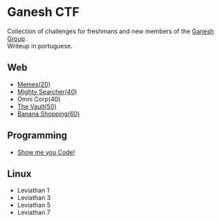 # Ganesh CTF
Collection of challenges for freshmans and new members of the [Ganesh Group](ganesh.icmc.usp.br). <br>
Writeup in portuguese.

## Web
- [Memes(20)](Web/Memes.md)
- [Mighty Searcher(40)](Web/MightySearcher.md)
- Omni Corp(40)
- [The Vault(50)](Web/TheVault.md)
- [Banana Shopping(60)](Web/BananaShopping.md)

## Programming
- [Show me you Code!](ShowMeYouCode.md)

## Linux
- Leviathan 1
- Leviathan 3
- Leviathan 5
- Leviathan 7
